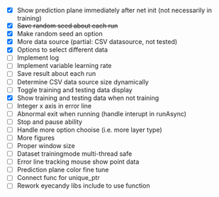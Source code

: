 - [x] Show prediction plane immediately after net init (not necessarily in training)
- [x] ~~Save random seed about each run~~
- [x] Make random seed an option
- [x] More data source (partial: CSV datasource, not tested)
- [x] Options to select different data
- [ ] Implement log
- [ ] Implement variable learning rate
- [ ] Save result about each run
- [ ] Determine CSV data source size dynamically
- [ ] Toggle training and testing data display
- [x] Show training and testing data when not training
- [ ] Integer x axis in error line
- [ ] Abnormal exit when running (handle interupt in runAsync)
- [ ] Stop and pause ability
- [ ] Handle more option chooise (i.e. more layer type)
- [ ] More figures
- [ ] Proper window size
- [ ] Dataset trainingmode multi-thread safe
- [ ] Error line tracking mouse show point data
- [ ] Prediction plane color fine tune
- [ ] Connect func for unique_ptr
- [ ] Rework eyecandy libs include to use function
